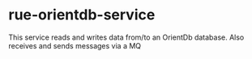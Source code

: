 # rue-orientdb-service
This service reads and writes data from/to an OrientDb database. Also receives and sends messages via a MQ
